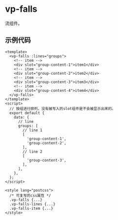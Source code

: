 # vp-falls

流组件。

## 示例代码

    <template>
      <vp-falls :lines="groups">
        <!-- item -->
        <div slot="group-content-1">item1</div>
        <!-- item -->
        <div slot="group-content-2">item2</div>
        <!-- item -->
        <div slot="group-content-3">item3</div>
        <!-- item -->
        <div slot="group-content-4">item4</div>
      </vp-falls>
    </template>
    <script>
      // 按组进行排列，没有被写入的slot组件是不会被显示出来的。
      export default {
        data: {
          // line
          groups: [
            // line 1
            [
              'group-content-1',
              'group-content-2',
            ],
            // line 2
            [
              'group-content-3',
            ],
          ],
        },
      };
    </script>

    <style lang="postcss">
      /* 可复写的css属性 */
      .vp-falls {...}
      .vp-falls-lines {...}
      .vp-falls-item {...}
    </style>
